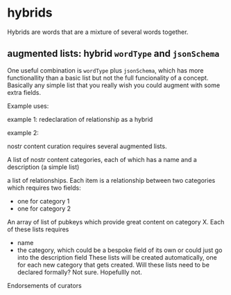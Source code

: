 hybrids
=====

Hybrids are words that are a mixture of several words together. 

## augmented lists: hybrid `wordType` and `jsonSchema`

One useful combination is `wordType` plus `jsonSchema`, which has more functionallity than a basic list but not the full funcionality of a concept. Basically any simple list that you really wish you could augment with some extra fields.

Example uses:

example 1: redeclaration of relationship as a hybrid 

example 2:

nostr content curation requires several augmented lists.

A list of nostr content categories, each of which has a name and a description (a simple list)

a list of relationships. Each item is a relationship between two categories which requires two fields:
- one for category 1
- one for category 2

An array of list of pubkeys which provide great content on category X. Each of these lists requires
- name
- the category, which could be a bespoke field of its own or could just go into the description field
These lists will be created automatically, one for each new category that gets created. Will these lists need to be declared formally? Not sure. Hopefullly not.

Endorsements of curators 
